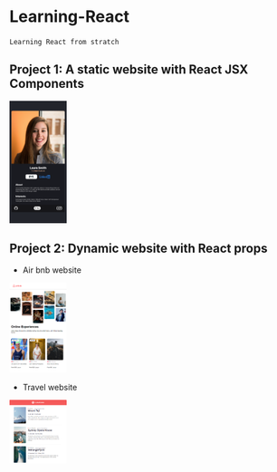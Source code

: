 # Learning-React
```
Learning React from stratch
```
## Project 1: A static website with React JSX Components
<div align-items="center">
   <img src="images/Project1-demo.PNG" width="20%">
</div>

## Project 2: Dynamic website with React props 
* Air bnb website
<img src="images/Project2-demo1.PNG" width="20%">

* Travel website
<img src="images/Project2-demo2.PNG" width="20%">
